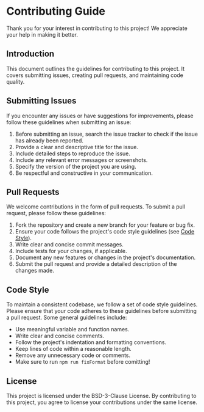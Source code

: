 # Contributing Guide

Thank you for your interest in contributing to this project! We appreciate your help in making it better.

## Introduction

This document outlines the guidelines for contributing to this project. It covers submitting issues, creating pull requests, and maintaining code quality.

## Submitting Issues

If you encounter any issues or have suggestions for improvements, please follow these guidelines when submitting an issue:

1. Before submitting an issue, search the issue tracker to check if the issue has already been reported.
2. Provide a clear and descriptive title for the issue.
3. Include detailed steps to reproduce the issue.
4. Include any relevant error messages or screenshots.
5. Specify the version of the project you are using.
6. Be respectful and constructive in your communication.

## Pull Requests

We welcome contributions in the form of pull requests. To submit a pull request, please follow these guidelines:

1. Fork the repository and create a new branch for your feature or bug fix.
2. Ensure your code follows the project's code style guidelines (see [Code Style](#code-style)).
3. Write clear and concise commit messages.
4. Include tests for your changes, if applicable.
5. Document any new features or changes in the project's documentation.
6. Submit the pull request and provide a detailed description of the changes made.

## Code Style

To maintain a consistent codebase, we follow a set of code style guidelines. Please ensure that your code adheres to these guidelines before submitting a pull request. Some general guidelines include:

- Use meaningful variable and function names.
- Write clear and concise comments.
- Follow the project's indentation and formatting conventions.
- Keep lines of code within a reasonable length.
- Remove any unnecessary code or comments.
- Make sure to run `npm run fixFormat` before comitting!

## License

This project is licensed under the BSD-3-Clause License. By contributing to this project, you agree to license your contributions under the same license.

